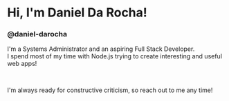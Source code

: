 <h1>Hi, I'm Daniel Da Rocha! </h1>
<h3> @daniel-darocha </h3>
<p>I'm a Systems Administrator and an aspiring Full Stack Developer. </br>
I spend most of my time with Node.js trying to create interesting and useful web apps! </p>
</br>
<p>I'm always ready for constructive criticism, so reach out to me any time!</p>
<!---
daniel-darocha/daniel-darocha is a ✨ special ✨ repository because its `README.md` (this file) appears on your GitHub profile.
You can click the Preview link to take a look at your changes.
--->
